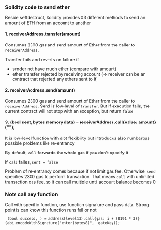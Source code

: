 ### Solidity code to send ether

Beside seftdestruct, Solidity provides 03 different methods to send an amount of ETH from an account to another

#### 1. receiverAddress.transfer(amount)
Consumes 2300 gas and send amount of Ether from the caller to `receiverAddress`.

Transfer fails and reverts on failure if 
- sender not have much ether (compare with amount)
- ether transfer rejected by receiving account (=> receiver can be an contract that rejected any ethers sent to it)

#### 2. receiverAddress.send(amount)
Consumes 2300 gas and send amount of Ether from the caller to `receiverAddress`.
Send is low-level of `transfer`. But if execution fails, the current contract will not stop with an exception, but return `false`

#### 3. (bool sent, bytes memory data) = receiverAddress.call{value: amount}("");
It is low-level function with alot flexibility but introduces also numberous possible problems like re-entrancy

By default, `call` forwards the whole gas if you don't specify it

If `call` failes, `sent = false`

Problem of re-entrancy comes because if not limit gas fee. Otherwise, `send` specifies 2300 gas to perform transaction.
That means `call` with unlimited transaction gas fee, so it can call multiple until account balance becomes 0

### Note call any function
Call with specific function, use function signature and pass data. Strong point is can know this function runs fail or not.

```solidity
 (bool success, ) = address(level13).call{gas: i + (8191 * 3)}(abi.encodeWithSignature("enter(bytes8)", _gateKey));
```
